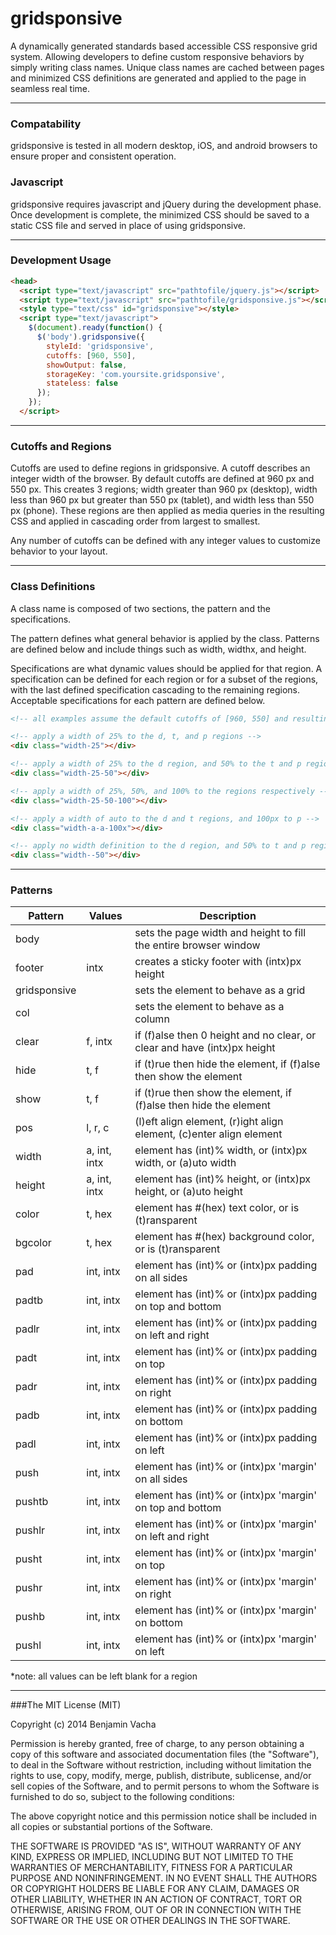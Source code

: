 gridsponsive
============

A dynamically generated standards based accessible CSS responsive grid system. Allowing developers to define custom responsive behaviors by simply writing class names. Unique class names are cached between pages and minimized CSS definitions are generated and applied to the page in seamless real time.

---
### Compatability
gridsponsive is tested in all modern desktop, iOS, and android browsers to ensure proper and consistent operation.

### Javascript
gridsponsive requires javascript and jQuery during the development phase. Once development is complete, the minimized CSS should be saved to a static CSS file and served in place of using gridsponsive.

---
### Development Usage
```html
<head>
  <script type="text/javascript" src="pathtofile/jquery.js"></script>
  <script type="text/javascript" src="pathtofile/gridsponsive.js"></script>
  <style type="text/css" id="gridsponsive"></style>
  <script type="text/javascript">
    $(document).ready(function() {
      $('body').gridsponsive({
        styleId: 'gridsponsive',
        cutoffs: [960, 550],
        showOutput: false,
        storageKey: 'com.yoursite.gridsponsive',
        stateless: false
      });
    });
  </script>
```

---
### Cutoffs and Regions
Cutoffs are used to define regions in gridsponsive. A cutoff describes an integer width of the browser. By default cutoffs are defined at 960 px and 550 px. This creates 3 regions; width greater than 960 px (desktop), width less than 960 px but greater than 550 px (tablet), and width less than 550 px (phone). These regions are then applied as media queries in the resulting CSS and applied in cascading order from largest to smallest.

Any number of cutoffs can be defined with any integer values to customize behavior to your layout.

---
### Class Definitions
A class name is composed of two sections, the pattern and the specifications.

The pattern defines what general behavior is applied by the class. Patterns are defined below and include things such as width, widthx, and height.

Specifications are what dynamic values should be applied for that region. A specification can be defined for each region or for a subset of the regions, with the last defined specification cascading to the remaining regions. Acceptable specifications for each pattern are defined below.

```html
<!-- all examples assume the default cutoffs of [960, 550] and resulting regions of [d, t, p] -->

<!-- apply a width of 25% to the d, t, and p regions -->
<div class="width-25"></div>

<!-- apply a width of 25% to the d region, and 50% to the t and p regions -->
<div class="width-25-50"></div>

<!-- apply a width of 25%, 50%, and 100% to the regions respectively -->
<div class="width-25-50-100"></div>

<!-- apply a width of auto to the d and t regions, and 100px to p -->
<div class="width-a-a-100x"></div>

<!-- apply no width definition to the d region, and 50% to t and p regions -->
<div class="width--50"></div>
```

---
### Patterns
| Pattern      | Values      | Description                                                                    |
|--------------|-------------|--------------------------------------------------------------------------------|
| body         |             | sets the page width and height to fill the entire browser window               |
| footer       | intx        | creates a sticky footer with (intx)px height                                   |
| gridsponsive |             | sets the element to behave as a grid                                           |
| col          |             | sets the element to behave as a column                                         |
| clear        | f, intx     | if (f)alse then 0 height and no clear, or clear and have (intx)px height       |
| hide         | t, f        | if (t)rue then hide the element, if (f)alse then show the element              |
| show         | t, f        | if (t)rue then show the element, if (f)alse then hide the element              |
| pos          | l, r, c     | (l)eft align element, (r)ight align element, (c)enter align element            |
| width        | a, int, intx| element has (int)% width, or (intx)px width, or (a)uto width                   |
| height       | a, int, intx| element has (int)% height, or (intx)px height, or (a)uto height                |
| color        | t, hex      | element has #(hex) text color, or is (t)ransparent                             |
| bgcolor      | t, hex      | element has #(hex) background color, or is (t)ransparent                       |
| pad          | int, intx   | element has (int)% or (intx)px padding on all sides                            |
| padtb        | int, intx   | element has (int)% or (intx)px padding on top and bottom                       |
| padlr        | int, intx   | element has (int)% or (intx)px padding on left and right                       |
| padt         | int, intx   | element has (int)% or (intx)px padding on top                                  |
| padr         | int, intx   | element has (int)% or (intx)px padding on right                                |
| padb         | int, intx   | element has (int)% or (intx)px padding on bottom                               |
| padl         | int, intx   | element has (int)% or (intx)px padding on left                                 |
| push         | int, intx   | element has (int)% or (intx)px 'margin' on all sides                           |
| pushtb       | int, intx   | element has (int)% or (intx)px 'margin' on top and bottom                      |
| pushlr       | int, intx   | element has (int)% or (intx)px 'margin' on left and right                      |
| pusht        | int, intx   | element has (int)% or (intx)px 'margin' on top                                 |
| pushr        | int, intx   | element has (int)% or (intx)px 'margin' on right                               |
| pushb        | int, intx   | element has (int)% or (intx)px 'margin' on bottom                              |
| pushl        | int, intx   | element has (int)% or (intx)px 'margin' on left                                |

*note: all values can be left blank for a region

---
###The MIT License (MIT)

Copyright (c) 2014 Benjamin Vacha

Permission is hereby granted, free of charge, to any person obtaining a copy
of this software and associated documentation files (the "Software"), to deal
in the Software without restriction, including without limitation the rights
to use, copy, modify, merge, publish, distribute, sublicense, and/or sell
copies of the Software, and to permit persons to whom the Software is
furnished to do so, subject to the following conditions:

The above copyright notice and this permission notice shall be included in all
copies or substantial portions of the Software.

THE SOFTWARE IS PROVIDED "AS IS", WITHOUT WARRANTY OF ANY KIND, EXPRESS OR
IMPLIED, INCLUDING BUT NOT LIMITED TO THE WARRANTIES OF MERCHANTABILITY,
FITNESS FOR A PARTICULAR PURPOSE AND NONINFRINGEMENT. IN NO EVENT SHALL THE
AUTHORS OR COPYRIGHT HOLDERS BE LIABLE FOR ANY CLAIM, DAMAGES OR OTHER
LIABILITY, WHETHER IN AN ACTION OF CONTRACT, TORT OR OTHERWISE, ARISING FROM,
OUT OF OR IN CONNECTION WITH THE SOFTWARE OR THE USE OR OTHER DEALINGS IN THE
SOFTWARE.
